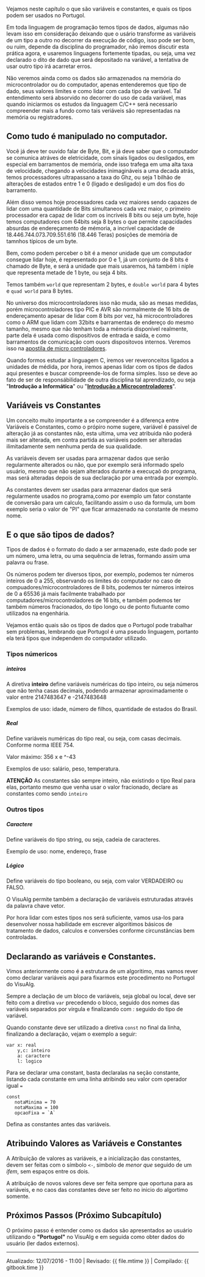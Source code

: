 Vejamos neste capítulo o que são variáveis e constantes, e quais os tipos podem ser usados no Portugol.

Em toda linguagem de programação temos tipos de dados, algumas não levam isso em consideração deixando que o usário transforme as variáveis de um tipo a outro no decorrer da execução de código, isso pode ser bom, ou ruim, depende da disciplina do programador, não iremos discutir esta prática agora, e usaremos linguagens fortemente tipadas, ou seja, uma vez declarado o dito de dado que será depositado na variável, a tentativa de usar outro tipo irá acarretar erros.

Não veremos ainda como os dados são armazenados na memória do microcontrolador ou do computador, apenas entenderemos que tipo de dado, seus valores limites e como lidar com cada tipo de variável. Tal entendimento será absorvido no decorrer do uso de cada variável, mas quando iniciarmos os estudos da linguagem C/C++ será necessarío compreender mais a fundo como tais veriáveis são representadas na memória ou registradores.

## Como tudo é manipulado no computador.

Você já deve ter ouvido falar de Byte, Bit, e já deve saber que o computador se comunica atráves de eletricidade, com sinais ligados ou desligados, em especial em barramentos de memória, onde isso trafega em uma alta taxa de velocidade, chegando a velocidades inimagináveis a uma decada atrás, temos processadores ultrapassano a taxa do Ghz, ou seja 1 bilhão de alterações de estados entre 1 e 0 (ligado e desligado) e um dos fios do barramento.

Além disso vemos hoje processadores cada vez maiores sendo capazes de lidar com uma quantidade de Bits simultaneos cada vez maior, o primeiro processador era capaz de lidar com os incriveis 8 bits ou seja um byte, hoje temos computadores com 64bits seja 8 bytes o que permite  capacidades absurdas de endereçamento de mémoria, a incrível capacidade de 18.446.744.073.709.551.616 (18.446 Teras) posições de memória de tamnhos típicos de um byte.

Bem, como podem perceber o bit é a menor unidade que um computador consegue lidar hoje, é representado por 0 e 1, já um conjunto de 8 bits é chamado de Byte, e será a unidade que mais usaremos, há também i niple que representa metade de 1 byte, ou seja 4 bits.

Temos também ```world``` que representam 2 bytes, e ```double world``` para 4 bytes e ```quad world``` para 8 bytes.

No universo dos microcontroladores isso não muda, são as mesas medidas, porém microcontroladores tipo PIC e AVR são normalmente de 16 bits de endereçamento apesar de lidar com 8 bits por vez, há microcontroladores como o ARM que lidam com 32bits e barramentas de endereço do mesmo tamanho, mesmo que não tenham toda a mémoria disponível realmente, parte dela é usada como dispositivos de entrada e saida, e como barramentos de comunicação com ouors dispositovos internos. Veremos isso na [apostila de micro controladores](http://mcu.ed.carlosdelfino.eti.br).

Quando formos estudar a linguagem C, iremos ver reveronceitos ligados a unidades de médida, por hora, iremos apenas lidar com os tipos de dados aqui presentes e buscar compreende-los de forma simples. Isso se deve ao fato de ser de responsábilidade de outra disciplina tal aprendizado, ou seja "**Introdução a Informática**" ou "**[Introdução a Microcontroladores](http://mcu.ed.carlosdelfino.eti.br)**".

## Variáveis vs Constantes

Um conceito muito importante a se compreender é a diferença entre Variáveis e Constantes, como o própiro nome sugere, variável é passivel de alteração já as constantes não, esta ultima, uma vez atribuida não poderá mais ser alterada, em contra partida as variáveis podem ser alteradas ilimitadamente sem nenhuma perda de sua qualidade.

As variáveis devem ser usadas para armazenar dados que serão regularmente alterados ou não, que por exemplo será informado spelo usuário, mesmo que não sejam alterados durante a execuçaõ do programa, mas será alteradas depois de sua declaração por uma entrada por exemplo.

As constantes devem ser usadas para armazenar dados que será regularmente usados no programa,como por exemplo um fator constante de conversão para um calculo, facilitando assim o uso da formula, um bom exemplo seria o valor de "PI" que ficar armazenado na constante de mesmo nome.

## E o que são tipos de dados?

Tipos de dados é o formato do dado a ser armazenado, este dado pode ser um número, uma letra, ou uma sequência de letras, formando assim uma palavra ou frase.

Os números podem ter diversos tipos, por exemplo, podemos ter números inteiros de 0 a 255, observando os limites do computador no caso de compuadores/microcontroladores de 8 bits, podemos ter números inteiros de 0 a 65536 já mais facilmente trabalhado por computadores/microcontroladores de 16 bits, e também podemos ter também números fracionados, do tipo longo ou de ponto flutuante como utilizados na engenhária.

Vejamos então quais são os tipos de dados que o Portugol pode trabalhar sem problemas, lembrando que Portugol é uma pseudo linguagem, portanto ela terá tipos que independem do computador utilizado.

### Tipos númericos

##### inteiros
A diretiva **inteiro** define variáveis numéricas do tipo inteiro, ou seja números que não tenha casas decimais, podendo armazenar aproximadamente o valor entre 2147483647 e -2147483648

Exemplos de uso: idade, número de filhos, quantidade de estados do Brasil.

##### Real
Define variáveis numéricas do tipo real, ou seja, com casas decimais. Conforme norma IEEE 754.

Valor máximo: 356 x e ^-43

Exemplos de uso: salário, peso, temperatura.

**ATENÇÃO** As constantes são sempre inteiro, não existindo o tipo Real para elas, portanto mesmo que venha usar o valor fracionado, declare as constantes como sendo `inteiro`

### Outros tipos
##### Caractere
Define variáveis do tipo string, ou seja, cadeia de caracteres.

Exemplo de uso: nome, endereço, frase

##### Lógico
Define variáveis do tipo booleano, ou seja, com valor VERDADEIRO ou FALSO.

O VisuAlg permite também a declaração de variáveis estruturadas através da palavra chave vetor.

Por hora lidar com estes tipos nos será suficiente, vamos usa-los para desenvolver nossa habilidade em escrever algoritimos básicos de tratamento de dados, calculos e conversões conforme circunstãncias bem controladas.

## Declarando as variáveis e Constantes.


Vimos anteriormente como é a estrutura de um algoritimo, mas vamos rever como declarar variáveis aqui para fixarmos este procedimento no Portugol do VisuAlg.

Sempre a declação de um bloco de variáveis, seja global ou local, deve ser feito com a diretiva `var` precedendo o bloco, seguido dos nomes das variáveis separados por virgula e finalizando com *:* seguido do tipo de variável.

Quando constante deve ser utilizado a diretiva `const` no final da linha, finalizando a declaração, vejam o exemplo a seguir:

```
var x: real
    y,c: inteiro
    a: caractere
    l: logico 
```

Para se declarar uma constant, basta declaralas na seção constante, listando cada constante em uma linha atribindo seu valor com operador igual `=`

```
const
   notaMinima = 70
   notaMaxima = 100
   opcaoFixa = `A`
```

Defina as constantes antes das variáveis.

## Atribuindo Valores as Variáveis e Constantes

A Atribuição de valores as variáveis, e a inicialização das constantes, devem ser feitas com o símbolo `<-`, simbolo de *menor que* seguido de um *ífem*, sem espaços entre os dois.

A atribuição de novos valores deve ser feita sempre que oportuna para as variáveis, e no caos das constantes deve ser feito no inicio do algortimo somente.

## Próximos Passos (Próximo Subcapítulo)
O próximo passo é entender como os dados são apresentados ao usuário utilizando o **"Portugol"** no VisuAlg e em seguida como obter dados do usuário (ler dados externos).

---
Atualizado: 12/07/2016 - 11:00 | Revisado: {{ file.mtime }} | Compilado: {{ gitbook.time }}

